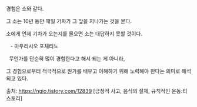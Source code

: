 경험은 소와 같다.

그 소는 10년 동안 매일 기차가 그 앞을 지나가는 것을 본다. 

소에게 언제 기차가 오는지를 물으면 소는 대답하지 못할 것이다.

 
 - 마우리시오 포체티노

 
 
무언가를 단순히 많이 경험한다고 해서 되는 게 아니라, 

그 경험으로부터 적극적으로 뭔가를 배우고 이해하기 위해 노력해야 한다는 의미로 해석되고 있다.

출처: https://ngio.tistory.com/12839 [긍정적 사고, 음식의 절제, 규칙적인 운동:티스토리]
